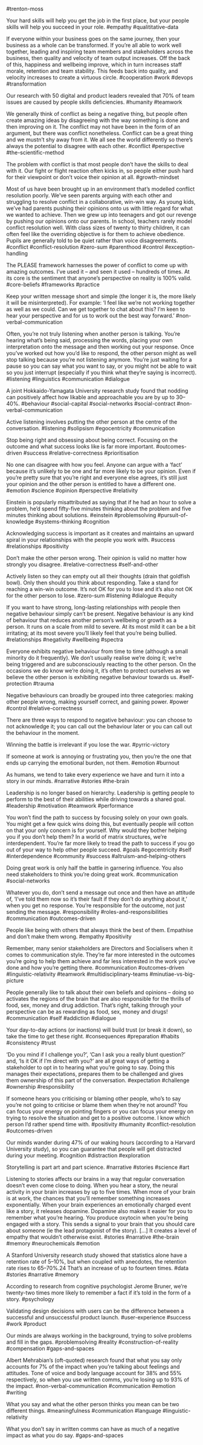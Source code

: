 #trenton-moss

Your hard skills will help you get the job in the first place, but your people skills will help you succeed in your role.
#empathy #qualititative-data

If everyone within your business goes on the same journey, then your business as a whole can be transformed. If you’re all able to work well together, leading and inspiring team members and stakeholders across the business, then quality and velocity of team output increases. Off the back of this, happiness and wellbeing improve, which in turn increases staff morale, retention and team stability. This feeds back into quality, and velocity increases to create a virtuous circle.
#cooperation #work #devops #transformation

Our research with 50 digital and product leaders revealed that 70% of team issues are caused by people skills deficiencies.
#humanity #teamwork 

We generally think of conflict as being a negative thing, but people often create amazing ideas by disagreeing with the way something is done and then improving on it. The conflict may not have been in the form of an argument, but there was conflict nonetheless. Conflict can be a great thing and we mustn’t shy away from it. We all see the world differently so there’s always the potential to disagree with each other.
#conflict #perspective #the-scientific-method

The problem with conflict is that most people don’t have the skills to deal with it. Our fight or flight reaction often kicks in, so people either push hard for their viewpoint or don’t voice their opinion at all.
#growth-mindset 

Most of us have been brought up in an environment that’s modelled conflict resolution poorly. We’ve seen parents arguing with each other and struggling to resolve conflict in a collaborative, win-win way. As young kids, we’ve had parents pushing their opinions onto us with little regard for what we wanted to achieve. Then we grew up into teenagers and got our revenge by pushing our opinions onto our parents. In school, teachers rarely model conflict resolution well. With class sizes of twenty to thirty children, it can often feel like the overriding objective is for them to achieve obedience. Pupils are generally told to be quiet rather than voice disagreements.
#conflict #conflict-resolution #zero-sum #parenthood #control #exception-handling 

The PLEASE framework harnesses the power of conflict to come up with amazing outcomes. I’ve used it – and seen it used – hundreds of times. At its core is the sentiment that anyone’s perspective on reality is 100% valid.
#core-beliefs #frameworks #practice

Keep your written message short and simple (the longer it is, the more likely it will be misinterpreted). For example: ‘I feel like we’re not working together as well as we could. Can we get together to chat about this? I’m keen to hear your perspective and for us to work out the best way forward.’
#non-verbal-communication 

Often, you’re not truly listening when another person is talking. You’re hearing what’s being said, processing the words, placing your own interpretation onto the message and then working out your response. Once you’ve worked out how you’d like to respond, the other person might as well stop talking because you’re not listening anymore. You’re just waiting for a pause so you can say what you want to say, or you might not be able to wait so you just interrupt (especially if you think what they’re saying is incorrect).
#listening #linguistics #communication #dialogue 

A joint Hokkaido-Yamagata University research study found that nodding can positively affect how likable and approachable you are by up to 30–40%.
#behaviour #social-capital #social-networks #social-contract #non-verbal-communication 

Active listening involves putting the other person at the centre of the conversation.
#listening #solipsism #egocentricity #communication

Stop being right and obsessing about being correct. Focusing on the outcome and what success looks like is far more important.
#outcomes-driven #success #relative-correctness #prioritisation

No one can disagree with how you feel. Anyone can argue with a ‘fact’ because it’s unlikely to be one and far more likely to be your opinion. Even if you’re pretty sure that you’re right and everyone else agrees, it’s still just your opinion and the other person is entitled to have a different one.
#emotion #science #opinion #perspective #relativity

Einstein is popularly misattributed as saying that if he had an hour to solve a problem, he’d spend fifty-five minutes thinking about the problem and five minutes thinking about solutions.
#einstein #problemsolving #pursuit-of-knowledge #systems-thinking #cognition 

Acknowledging success is important as it creates and maintains an upward spiral in your relationships with the people you work with.
#success #relationships #positivity

Don’t make the other person wrong. Their opinion is valid no matter how strongly you disagree.
#relative-correctness #self-and-other 

Actively listen so they can empty out all their thoughts (drain that goldfish bowl). Only then should you think about responding. Take a stand for reaching a win-win outcome. It’s not OK for you to lose and it’s also not OK for the other person to lose.
#zero-sum #listening #dialogue #equity 

If you want to have strong, long-lasting relationships with people then negative behaviour simply can’t be present. Negative behaviour is any kind of behaviour that reduces another person’s wellbeing or growth as a person. It runs on a scale from mild to severe. At its most mild it can be a bit irritating; at its most severe you’ll likely feel that you’re being bullied.
#relationships #negativity #wellbeing #spectra

Everyone exhibits negative behaviour from time to time (although a small minority do it frequently). We don’t usually realise we’re doing it; we’re being triggered and are subconsciously reacting to the other person. On the occasions we do know we’re doing it, it’s often to protect ourselves as we believe the other person is exhibiting negative behaviour towards us.
#self-protection #trauma 

Negative behaviours can broadly be grouped into three categories: making other people wrong, making yourself correct, and gaining power.
#power #control #relative-correctness 

There are three ways to respond to negative behaviour: you can choose to not acknowledge it; you can call out the behaviour later or you can call out the behaviour in the moment.

Winning the battle is irrelevant if you lose the war.
#pyrric-victory 

If someone at work is annoying or frustrating you, then you’re the one that ends up carrying the emotional burden, not them.
#emotion #burnout 

As humans, we tend to take every experience we have and turn it into a story in our minds.
#narrative #stories #the-brain 

Leadership is no longer based on hierarchy. Leadership is getting people to perform to the best of their abilities while driving towards a shared goal.
#leadership #motivation #teamwork #performance 

You won’t find the path to success by focusing solely on your own goals. You might get a few quick wins doing this, but eventually people will cotton on that your only concern is for yourself. Why would they bother helping you if you don’t help them? In a world of matrix structures, we’re interdependent. You’re far more likely to tread the path to success if you go out of your way to help other people succeed.
#goals #egocentricity #self #interdependence #community #success #altruism-and-helping-others

Doing great work is only half the battle in garnering influence. You also need stakeholders to think you’re doing great work.
#communication #social-networks 

Whatever you do, don’t send a message out once and then have an attitude of, ‘I’ve told them now so it’s their fault if they don’t do anything about it,’ when you get no response. You’re responsible for the outcome, not just sending the message.
#responsibility #roles-and-responsibilities #communication #outcomes-driven 

People like being with others that always think the best of them. Empathise and don’t make them wrong.
#empathy #positivity 

Remember, many senior stakeholders are Directors and Socialisers when it comes to communication style. They’re far more interested in the outcomes you’re going to help them achieve and far less interested in the work you’ve done and how you’re getting there.
#communication #outcomes-driven #linguistic-relativity #teamwork #multidisciplinary-teams #minutiae-vs-big-picture

People generally like to talk about their own beliefs and opinions – doing so activates the regions of the brain that are also responsible for the thrills of food, sex, money and drug addiction. That’s right, talking through your perspective can be as rewarding as food, sex, money and drugs!
#communication #self #addiction #dialogue 

Your day-to-day actions (or inactions) will build trust (or break it down), so take the time to get these right.
#consequences #preparation #habits #consistency #trust 

‘Do you mind if I challenge you?’, ‘Can I ask you a really blunt question?’ and, ‘Is it OK if I’m direct with you?’ are all great ways of getting a stakeholder to opt in to hearing what you’re going to say. Doing this manages their expectations, prepares them to be challenged and gives them ownership of this part of the conversation.
#expectation #challenge #ownership #responsibility 

If someone hears you criticising or blaming other people, who’s to say you’re not going to criticise or blame them when they’re not around? You can focus your energy on pointing fingers or you can focus your energy on trying to resolve the situation and get to a positive outcome. I know which person I’d rather spend time with.
#positivity #humanity #conflict-resolution #outcomes-driven 

Our minds wander during 47% of our waking hours (according to a Harvard University study), so you can guarantee that people will get distracted during your meeting.
#cognition #distraction #exploration 

Storytelling is part art and part science.
#narrative #stories #science #art 

Listening to stories affects our brains in a way that regular conversation doesn’t even come close to doing. When you hear a story, the neural activity in your brain increases by up to five times. When more of your brain is at work, the chances that you’ll remember something increases exponentially. When your brain experiences an emotionally charged event like a story, it releases dopamine. Dopamine also makes it easier for you to remember what you’re hearing. You produce oxytocin when you’re being engaged with a story. This sends a signal to your brain that you should care about someone (ie the lead protagonist of the story). [...] It creates a level of empathy that wouldn’t otherwise exist.
#stories #narrative #the-brain #memory #neurochemicals #emotion 

A Stanford University research study showed that statistics alone have a retention rate of 5–10%, but when coupled with anecdotes, the retention rate rises to 65–70%.24 That’s an increase of up to fourteen times.
#data #stories #narrative #memory 

According to research from cognitive psychologist Jerome Bruner, we’re twenty-two times more likely to remember a fact if it’s told in the form of a story.
#psychology

Validating design decisions with users can be the difference between a successful and unsuccessful product launch.
#user-experience #success #work #product 

Our minds are always working in the background, trying to solve problems and fill in the gaps.
#problemsolving #reality #construction-of-reality #compensation #gaps-and-spaces

Albert Mehrabian’s (oft-quoted) research found that what you say only accounts for 7% of the impact when you’re talking about feelings and attitudes. Tone of voice and body language account for 38% and 55% respectively, so when you use written comms, you’re losing up to 93% of the impact.
#non-verbal-communication #communication #emotion #writing 

What you say and what the other person thinks you mean can be two different things.
#meaningfulness #communication #language #linguistic-relativity 

What you don’t say in written comms can have as much of a negative impact as what you do say.
#gaps-and-spaces 